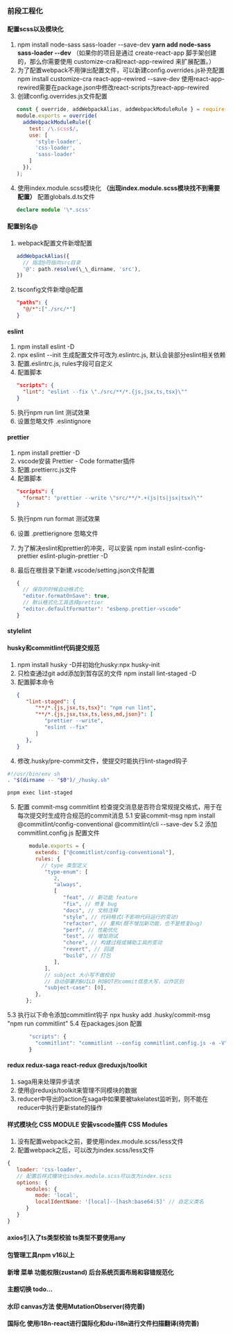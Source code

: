 ### 前段工程化

#### 配置scss以及模块化

1. npm install node-sass sass-loader --save-dev
   **yarn add node-sass sass-loader --dev**
   （如果你的项目是通过 create-react-app 脚手架创建的，那么你需要使用
   customize-cra和react-app-rewired 来扩展配置。）
2. 为了配置webpack不用弹出配置文件，可以新建config.overrides.js补充配置
   npm install customize-cra react-app-rewired --save-dev
   使用react-app-rewired需要在package.json中修改react-scripts为react-app-rewired
3. 创建config.overrides.js文件配置

```js
   const { override, addWebpackAlias, addWebpackModuleRule } = require('customize-cra');
   module.exports = override(
     addWebpackModuleRule({
       test: /\.scss$/,
       use: [
         'style-loader',
         'css-loader',
         'sass-loader'
       ]
     }),
   );
```

4. 使用index.module.scss模块化
   **（出现index.module.scss模块找不到需要配置）**
   配置globals.d.ts文件

```ts
   declare module '\*.scss'
```

#### 配置别名@

1. webpack配置文件新增配置

```js
   addWebpackAlias({
     // 指定@符指向src目录
     '@': path.resolve(\_\_dirname, 'src'),
   })
```

2. tsconfig文件新增@配置

```json
   "paths": {
     "@/*":["./src/*"]
   }
```

#### eslint

1. npm install eslint -D
2. npx eslint --init 生成配置文件可改为.eslintrc.js, 默认会装部分eslint相关依赖
3. 配置.eslintrc.js, rules字段可自定义
4. 配置脚本

```json
   "scripts": {
     "lint": "eslint --fix \"./src/**/*.{js,jsx,ts,tsx}\""
   }
```

5. 执行npm run lint 测试效果
6. 设置忽略文件 .eslintignore

#### prettier

1. npm install prettier -D
2. vscode安装 Prettier - Code formatter插件
3. 配置.prettierrc.js文件
4. 配置脚本

```json
   "scripts": {
     "format": "prettier --write \"src/**/*.+(js|ts|jsx|tsx)\""
   }
```

5. 执行npm run format 测试效果
6. 设置 .prettierignore 忽略文件

7. 为了解决eslint和prettier的冲突，可以安装
   npm install eslint-config-prettier eslint-plugin-prettier -D
8. 最后在根目录下新建.vscode/setting.json文件配置

```js
   {
     // 保存的时候自动格式化
     "editor.formatOnSave": true,
     // 默认格式化工具选择prettier
     "editor.defaultFormatter": "esbenp.prettier-vscode"
   }
```

#### stylelint

#### husky和commitlint代码提交规范

1. npm install husky -D并初始化husky:npx husky-init
2. 只检查通过git add添加到暂存区的文件
   npm install lint-staged -D
3. 配置脚本命令

```json
   {
      "lint-staged": {
         "**/*.{js,jsx,ts,tsx}": "npm run lint",
         "**/*.{js,jsx,tsx,ts,less,md,json}": [
            "prettier --write",
            "eslint --fix"
         ]
      },
   }
```

4. 修改.husky/pre-commit文件，使提交时能执行lint-staged钩子

```sh
#!/usr/bin/env sh
. "$(dirname -- "$0")/_/husky.sh"

pnpm exec lint-staged
```

5. 配置 commit-msg
   commitlint 检查提交消息是否符合常规提交格式，用于在每次提交时生成符合规范的commit消息
   5.1 安装commit-msg
       npm install @commitlint/config-conventional @commitlint/cli --save-dev
   5.2 添加 commitlint.config.js 配置文件

```js
       module.exports = {
         extends: ["@commitlint/config-conventional"],
         rules: {
           // type 类型定义
            "type-enum": [
               2,
               "always",
               [
                  "feat", // 新功能 feature
                  "fix", // 修复 bug
                  "docs", // 文档注释
                  "style", // 代码格式(不影响代码运行的变动)
                  "refactor", // 重构(既不增加新功能，也不是修复bug)
                  "perf", // 性能优化
                  "test", // 增加测试
                  "chore", // 构建过程或辅助工具的变动
                  "revert", // 回退
                  "build", // 打包
               ],
            ],
            // subject 大小写不做校验
            // 自动部署的BUILD ROBOT的commit信息大写，以作区别
            "subject-case": [0],
         },
      };
```

   5.3 执行以下命令添加commitlint钩子
       npx husky add .husky/commit-msg "npm run commitlint"
   5.4 在packages.json 配置
```js
       "scripts": {
         "commitlint": "commitlint --config commitlint.config.js -e -V"
       }
```


#### redux redux-saga react-redux @reduxjs/toolkit

1. saga用来处理异步请求
2. 使用@reduxjs/toolkit来管理不同模块的数据
3. reducer中导出的action在saga中如果要被takelatest监听到，则不能在reducer中执行更新state的操作


#### 样式模块化 CSS MODULE 安装vscode插件 CSS Modules

1. 没有配置webpack之前，要使用index.module.scss/less文件
2. 配置webpack之后，可以改为index.scss/less文件
```js
{
   loader: 'css-loader',
   // 配置后样式模块化index.module.scss可以改为index.scss
   options: {
      modules: {
         mode: 'local',
         localIdentName: '[local]--[hash:base64:5]' // 自定义类名
      }
   }
}
```

#### axios引入了ts类型校验 ts类型不要使用any

#### 包管理工具npm v16以上

#### 新增 菜单 功能权限(zustand) 后台系统页面布局和容错规范化

#### 主题切换 todo...

#### 水印 canvas方法 使用MutationObserver(待完善)

#### 国际化 使用i18n-react进行国际化和du-i18n进行文件扫描翻译(待完善)